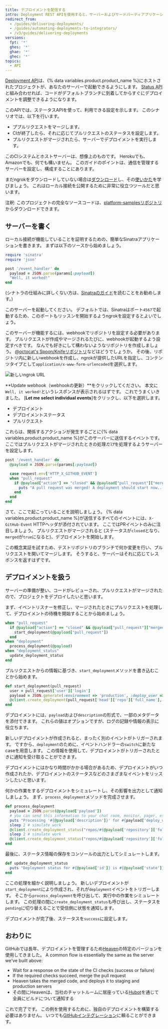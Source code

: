 ```yaml
---
title: デプロイメントを配信する
intro: Deployment REST APIを使用すると、サーバーおよびサードパーティアプリケーションとやり取りするカスタムツールを構築できます。
redirect_from:
  - /guides/delivering-deployments/
  - /guides/automating-deployments-to-integrators/
  - /v3/guides/delivering-deployments
versions:
  fpt: '*'
  ghes: '*'
  ghae: '*'
  ghec: '*'
topics:
  - API
---
```

 
  

[Deployment API][deploy API]は、{% data variables.product.product_name %}にホストされたプロジェクトが、あなたのサーバーで起動できるようにします。 [Status API][status API]と組み合わせれば、コードがデフォルトブランチに到着してからすぐにデプロイメントを調整できるようになります。

このAPIでは、ステータスAPIを使って、利用できる設定を示します。 このシナリオでは、以下を行います。

* ププルリクエストをマージします。
* CIが終了したら、それに応じてプルリクエストのステータスを設定します。
* プルリクエストがマージされたら、サーバーでデプロイメントを実行します。

このCIシステムとホストサーバーは、想像上のものです。 Herokuでも、Amazonでも、何でも構いません。 このガイドのポイントは、通信を管理するサーバーを設定し、構成することにあります。

まだngrokをダウンロードしていない場合は[ダウンロード][ngrok]し、その[使いかた][using ngrok]を学びましょう。 これはローカル接続を公開するために非常に役立つツールだと思います。

注釈: このプロジェクトの完全なソースコードは、[platform-samplesリポジトリ][platform samples]からダウンロードできます。

## サーバーを書く

ローカル接続が機能していることを証明するための、簡単なSinatraアプリケーションを書きます。 まずは以下のソースから始めましょう。

``` ruby
require 'sinatra'
require 'json'

post '/event_handler' do
  payload = JSON.parse(params[:payload])
  "Well, it worked!"
end
```

(シナトラの仕組みに詳しくない方は、[Sinatraのガイド][Sinatra]を読むことをお勧めします。)

このサーバーを起動してください。 デフォルトでは、Sinatraはポート`4567`で起動するため、このポートもリッスンを開始するようngrokを設定するとよいでしょう。

このサーバーが機能するには、webhookでリポジトリを設定する必要があります。 プルリクエストが作成やマージされるたびに、webhookが起動するよう設定すべきです。 なんでも好きにして構わないようなリポジトリを作成しましょう。 [@octocat's Spoon/Knifeリポジトリ](https://github.com/octocat/Spoon-Knife)などはどうでしょうか。 その後、リポジトリ内に新しいwebhookを作成し、ngrokが提供したURLを指定し、コンテンツタイプとして`application/x-www-form-urlencoded`を選択します。

![新しいngrok URL](/assets/images/webhook_sample_url.png)

**Update webhook（webhookの更新）**をクリックしてください。 本文に`Well, it worked!`というレスポンスが表示されるはずです。 これでうまくいきました。 [**Let me select individual events**]をクリックし、以下を選択します。

* デプロイメント
* デプロイメントステータス
* プルリクエスト

これらは、関係するアクションが発生するごとに{% data variables.product.product_name %}がこのサーバーに送信するイベントです。 ここではプルリクエストがマージされたときの処理*だけ*を処理するようサーバーを設定します。

``` ruby
post '/event_handler' do
  @payload = JSON.parse(params[:payload])

  case request.env['HTTP_X_GITHUB_EVENT']
  when "pull_request"
    if @payload["action"] == "closed" && @payload["pull_request"]["merged"]
      puts "A pull request was merged! A deployment should start now..."
    end
  end
end
```

さて、ここで起こっていることを説明しましょう。 {% data variables.product.product_name %}が送信するすべてのイベントには、`X-GitHub-Event` HTTPヘッダが添付されています。 ここではPRイベントのみに注目しましょう。 プルリクエストがマージされると (ステータスが`closed`となり、`merged`が`true`になると)、デプロイメントを開始します。

この概念実証を試すため、テストリポジトリのブランチで何か変更を行い、プルリクエストを開いてマージします。 そうすると、サーバーはそれに応じてレスポンスを返すはずです。

## デプロイメントを扱う

サーバーの準備が整い、コードがレビューされ、プルリクエストがマージされたので、プロジェクトをデプロイしたいと思います。

まず、イベントリスナーを修正し、マージされたときにプルリクエストを処理して、デプロイメントの待機を開始することから始めましょう。

``` ruby
when "pull_request"
  if @payload["action"] == "closed" && @payload["pull_request"]["merged"]
    start_deployment(@payload["pull_request"])
  end
when "deployment"
  process_deployment(@payload)
when "deployment_status"
  update_deployment_status
end
```

プルリクエストからの情報に基づき、`start_deployment`メソッドを書き込むことから始めます。

``` ruby
def start_deployment(pull_request)
  user = pull_request['user']['login']
  payload = JSON.generate(:environment => 'production', :deploy_user => user)
  @client.create_deployment(pull_request['head']['repo']['full_name'], pull_request['head']['sha'], {:payload => payload, :description => "Deploying my sweet branch"})
end
```

デプロイメントには、`payload`および`description`の形式で、一部のメタデータを添付できます。 これらの値はオプションですが、ログの記録や情報の表示に役立ちます。

新しいデプロイメントが作成されると、まったく別のイベントがトリガーされます。 ですから、`deployment`のために、イベントハンドラーの`switch`に新たなcaseを用意します。 この情報を使用して、デプロイメントがトリガーされたときに通知を受け取ることができます。

デプロイメントにはかなり時間がかかる場合があるため、デプロイメントがいつ作成されたか、デプロイメントのステータスなどのさまざまなイベントをリッスンしたいと思います。

何かの作業をするデプロイメントをシミュレートし、その影響を出力として通知しましょう。 まず、`process_deployment`メソッドを完成させます。

``` ruby
def process_deployment
  payload = JSON.parse(@payload['payload'])
  # you can send this information to your chat room, monitor, pager, etc.
  puts "Processing '#{@payload['description']}' for #{payload['deploy_user']} to #{payload['environment']}"
  sleep 2 # simulate work
  @client.create_deployment_status("repos/#{@payload['repository']['full_name']}/deployments/#{@payload['id']}", 'pending')
  sleep 2 # simulate work
  @client.create_deployment_status("repos/#{@payload['repository']['full_name']}/deployments/#{@payload['id']}", 'success')
end
```

最後に、ステータス情報の保存をコンソールの出力としてシミュレートします。

``` ruby
def update_deployment_status
  puts "Deployment status for #{@payload['id']} is #{@payload['state']}"
end
```

ここの処理を細かく説明しましょう。 新しいデプロイメントが`start_deployment`により作成され、それが`deployment`イベントをトリガーします。 そこから`process_deployment`を呼び出して、実行中の作業をシミュレートします。 この処理の間に`create_deployment_status`も呼び出し、ステータスを`pending`に切り替えることで受信側に状態を通知します。

デプロイメントが完了後、ステータスを`success`に設定します。

## おわりに

GitHubでは長年、デプロイメントを管理するため[Heaven][heaven]の特定のバージョンを使用してきました。 A common flow is essentially the same as the server we've built above:

* Wait for a response on the state of the CI checks (success or failure)
* If the required checks succeed, merge the pull request
* Heaven takes the merged code, and deploys it to staging and production servers
* その間にHeavenは、当社のチャットルームに居座っている[Hubot][hubot]を通じて全員にビルドについて通知する

これで完了です。 この例を使用するために、独自のデプロイメントを構築する必要はありません。 いつでも[GitHubインテグレーション][integrations]に頼ることができます。

[deploy API]: /rest/reference/repos#deployments
[status API]: /guides/building-a-ci-server
[ngrok]: https://ngrok.com/
[using ngrok]: /webhooks/configuring/#using-ngrok
[platform samples]: https://github.com/github/platform-samples/tree/master/api/ruby/delivering-deployments
[Sinatra]: http://www.sinatrarb.com/
[heaven]: https://github.com/atmos/heaven
[hubot]: https://github.com/github/hubot
[integrations]: https://github.com/integrations

